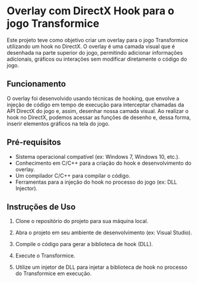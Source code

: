 # Overlay com DirectX Hook para o jogo Transformice

Este projeto teve como objetivo criar um overlay para o jogo Transformice utilizando um hook no DirectX. O overlay é uma camada visual que é desenhada na parte superior do jogo, permitindo adicionar informações adicionais, gráficos ou interações sem modificar diretamente o código do jogo.

## Funcionamento

O overlay foi desenvolvido usando técnicas de hooking, que envolve a injeção de código em tempo de execução para interceptar chamadas da API DirectX do jogo e, assim, desenhar nossa camada visual. Ao realizar o hook no DirectX, podemos acessar as funções de desenho e, dessa forma, inserir elementos gráficos na tela do jogo.

## Pré-requisitos

- Sistema operacional compatível (ex: Windows 7, Windows 10, etc.).
- Conhecimento em C/C++ para a criação do hook e desenvolvimento do overlay.
- Um compilador C/C++ para compilar o código.
- Ferramentas para a injeção do hook no processo do jogo (ex: DLL Injector).

## Instruções de Uso

1. Clone o repositório do projeto para sua máquina local.

2. Abra o projeto em seu ambiente de desenvolvimento (ex: Visual Studio).

3. Compile o código para gerar a biblioteca de hook (DLL).

4. Execute o Transformice.

5. Utilize um injetor de DLL para injetar a biblioteca de hook no processo do Transformice em execução.
